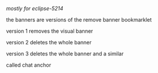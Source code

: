 *mostly for eclipse-5214*

the banners are versions of the remove banner bookmarklet

version 1 removes the visual banner

version 2 deletes the whole banner

version 3 deletes the whole banner and a similar <div> called chat anchor
